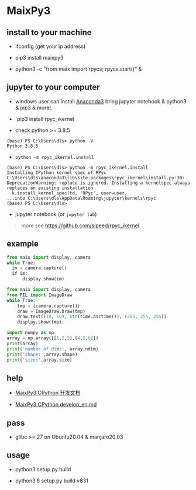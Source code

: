 # MaixPy3

## install to your machine

- ifconfig (get your ip address)

- pip3 install maixpy3

- python3 -c "from maix import rpycs; rpycs.start()" &

## jupyter to your computer

- windows user can install [Anaconda3](https://www.anaconda.com/download) bring jupyter notebook & python3 & pip3 & more!.

- `pip3 install rpyc_ikernel

- check python >= 3.8.5

```shell
(base) PS C:\Users\dls> python -V
Python 3.8.5
```

- `python -m rpyc_ikernel.install`

```shell
(base) PS C:\Users\dls> python -m rpyc_ikernel.install
Installing IPython kernel spec of RPyc
C:\Users\dls\anaconda3\lib\site-packages\rpyc_ikernel\install.py:30: DeprecationWarning: replace is ignored. Installing a kernelspec always replaces an existing installation
  k.install_kernel_spec(td, 'RPyc', user=user,
...into C:\Users\dls\AppData\Roaming\jupyter\kernels\rpyc
(base) PS C:\Users\dls>
```

- jupyter notebook (or `jupyter lab`)

> more see https://github.com/sipeed/rpyc_ikernel

## example

```python
from maix import display, camera
while True:
  im = camera.capture()
  if im:
      display.show(im)
```

```python
from maix import display, camera
from PIL import ImageDraw
while True:
    tmp = (camera.capture())
    draw = ImageDraw.Draw(tmp)
    draw.text((10, 10), str(time.asctime()), (255, 255, 255))
    display.show(tmp)
```

```python
import numpy as np
array = np.array([[1,2,3],[4,5,6]])
print(array)
print('number of dim:', array.ndim)
print('shape:',array.shape)
print('size:',array.size)
```

## help

- [MaixPy3 CPython 开发文档](./docs/develop_zh.md)

- [MaixPy3 CPython develop_en.md](./docs/develop_en.md)

## pass

- glibc >= 27 on Ubuntu20.04 & manjaro20.03

## usage

- python3 setup.py build

- python3.8 setup.py build v831
